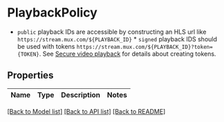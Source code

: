 # PlaybackPolicy

* `public` playback IDs are accessible by constructing an HLS url like `https://stream.mux.com/${PLAYBACK_ID}`  * `signed` playback IDS should be used with tokens `https://stream.mux.com/${PLAYBACK_ID}?token={TOKEN}`. See [Secure video playback](https://docs.mux.com/guides/video/secure-video-playback) for details about creating tokens. 
## Properties
Name | Type | Description | Notes
------------ | ------------- | ------------- | -------------

[[Back to Model list]](../README.md#documentation-for-models) [[Back to API list]](../README.md#documentation-for-api-endpoints) [[Back to README]](../README.md)



